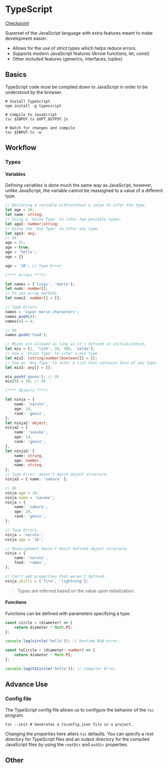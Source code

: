 # TypeScript

[Checkpoint](https://www.youtube.com/watch?v=jXoSaX_yFh4&list=PL4cUxeGkcC9gUgr39Q_yD6v-bSyMwKPUI&index=8)

Superset of the JavaScript language with extra features meant to make
development easier:

* Allows for the use of _strict_ types which helps reduce errors.
* Supports modern JavaScript features (Arrow functions, let, const)
* Other included features (generics, interfaces, tuples)

## Basics

TypeScript code must be compiled down to JavaScript in order to be understood
by the browser.

```console
# Install TypeScript
npm install -g typescript

# Compile to JavaScript
tsc $INPUT.ts $OPT_OUTPUT.js

# Watch for changes and compile
tsc $INPUT.ts -w
```

## Workflow

### Types

#### Variables

Defining variables is done much the same way as JavaScript, however, unlike
JavaScript, the variable cannot be reassigned to a value of a different type.

```ts
// Declaring a variable with/without a value to infer the type.
let age = 20;
let name: string;
// Using a 'Union Type' to infer two possible types.
let age2: number|string;
// Using the 'Any Type' to infer any type.
let age3: any;
// Ok.
age = 25;
age = true;
age = 'hello';
age = {}

age = '20'; // Type Error.

/**** Arrays ****/

let names = ['luigi', 'mario'];
let nums: number[];
// To use array methods.
let nums2: number[] = [];

// Type Errors.
names = 'super mario characters';
names.push(4);
names[0] = 4;

// Ok
names.push('toad');

// Mixes are allowed as long as it's defined in initialization.
let mix = [1, 'link', 20, 305, 'zelda'];
// Use a 'Union Type' to infer a mix type.
let mix2: (string|number|boolean)[] = [];
// Use an 'Any Type' to infer a list that contains data of any type.
let mix3: any[] = [];

mix.push('ganon'); // Ok
mix[0] = 10; // Ok

/**** Objects ****/

let ninja = {
    name: 'naruto',
    age: 14,
    rank: 'genin',
};
let ninja2: object;
ninja2 = {
    name: 'sasuke',
    age: 14,
    rank: 'genin',
};
let ninja3: {
    name: string,
    age: number,
    name: string,
};
// Type Error, doesn't match object structure.
ninja3 = { name: 'sakura' };

// Ok
ninja.age = 16;
ninja.name = 'sasuke';
ninja = {
    name: 'sakura',
    age: 14,
    rank: 'genin',
};

// Type Errors.
ninja = 'naruto';
ninja.age = '16';

// Reassignment doesn't match defined object structure.
ninja = {
    name: 'naruto',
    food: 'ramen',
};

// Can't add properties that weren't defined.
ninja.skills = ['fire', 'lightning'];
```

> Types are inferred based on the value upon initialization.

#### Functions

Functions can be defined with parameters specifying a type.

```ts
const circle = (diameter) => {
    return diameter * Math.PI;
};

console.log(circle('hello')); // Runtime NaN error.

const tsCircle = (diameter: number) => {
    return diameter * Math.PI;
};

console.log(tsCircle('hello')); // Compiler Error.
```

## Advance Use

### Config file

The TypeScript config file allows us to configure the behavior of the `tsc`
program.

```console
tsc --init # Generates a tsconfig.json file in a project.
```

Changing the properties here alters `tsc` defaults.
You can specify a root directory for TypeScript files and an output
directory for the compiled JavaScript files by using the `rootDir` and `outDir`
properties.

## Other
